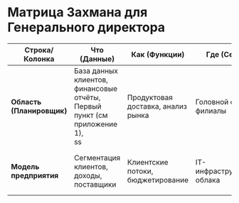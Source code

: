 # Матрица Захмана для Генерального директора

| Строка/Колонка           | **Что (Данные)**               | **Как (Функции)**                | **Где (Сеть)**            | **Кто (Организация)**           | **Когда (Расписание)**        | **Почему (Стратегия)**            | Строка/Колонка           | 
|---------------------------|--------------------------------|-----------------------------------|---------------------------|--------------------------|--------------------------|------------------------------------|------------------------------------|
| **Область (Планировщик)** | База данных клиентов, финансовые отчёты, <br> Первый пункт (см приложение 1), <br> ss| Продуктовая доставка, анализ рынка | Головной офис, филиалы   | Руководители, отделы    | Ежеквартальные отчёты, аттестации | Увеличить долю рынка, повысить устойчивость бизнеса | Сфера действия (контекст) |
| **Модель предприятия**    | Сегментация клиентов, доходы, поставщики | Клиентские потоки, бюджетирование | IT-инфраструктура, облака | Маркетинг, консультанты | Контрольные точки, планирование | Инновации в R&D, долгосрочные клиентские связи      | Модель предприятия|
